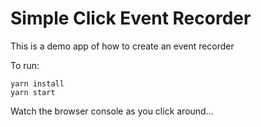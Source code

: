 # Simple Click Event Recorder

This is a demo app of how to create an event recorder

To run:

```
yarn install
yarn start
```

Watch the browser console as you click around...

